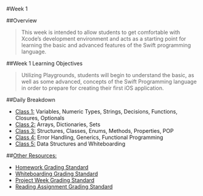 #Week 1

##Overview
> This week is intended to allow students to get comfortable with Xcode’s development environment and acts as a starting point for learning the basic and advanced features of the Swift programming language.

##Week 1 Learning Objectives
> Utilizing Playgrounds, students will begin to understand the basic, as well as some advanced, concepts of the Swift Programming language in order to prepare for creating their first iOS application.


##Daily Breakdown
* [Class 1:](class-1) Variables, Numeric Types, Strings, Decisions, Functions, Closures, Optionals
* [Class 2:](class-2) Arrays, Dictionaries, Sets
* [Class 3:](class-3) Structures, Classes, Enums, Methods, Properties, POP
* [Class 4:](class-4) Error Handling, Generics, Functional Programming
* [Class 5:](class-5) Data Structures and Whiteboarding

##[Other Resources:](Resources/)
* [Homework Grading Standard](Resources/hw-grading-standard/)
* [Whiteboarding Grading Standard](Resources/wb-grading-standard/)
* [Project Week Grading Standard](Resources/pw-grading-standard/)
* [Reading Assignment Grading Standard](Resources/ra-grading-standard/)
